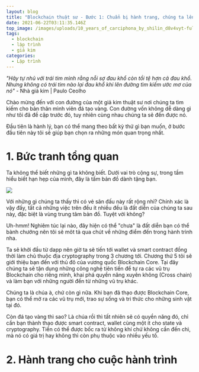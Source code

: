 ```yaml
---
layout: blog
title: "Blockchain thuật sư - Bước 1: Chuẩn bị hành trang, chúng ta lên đường"
date: 2021-06-22T03:11:35.146Z
top_image: /images/uploads/10_years_of_carciphona_by_shilin_d8v4vyt-fullview.jpg
tags:
  - blockchain
  - lập trình
  - giả kim
categories:
  - Lập trình
---
```

*"Hãy tự nhủ với trái tim mình rằng nỗi sợ đau khổ còn tồi tệ hơn cả đau khổ. Nhưng không có trái tim nào lại đau khổ khi lên đường tìm kiếm ước mơ của nó"* - Nhà giả kim | Paulo Ceolho

Chào mừng đến với con đường của một giả kim thuật sư nơi chúng ta tìm kiếm cho bản thân mình viên đá tạo vàng. Con đường vốn không dễ dàng gì như tôi đã đề cập trước đó, tuy nhiên cùng nhau chúng ta sẽ đến được nó.

Đầu tiên là hành lý, bạn có thể mang theo bất kỳ thứ gì bạn muốn, ở bước đầu tiên này tôi sẽ giúp bạn chọn ra những món quan trọng nhất.

<!-- more -->

# 1. Bức tranh tổng quan

Ta không thể biết những gì ta không biết. Dưới vai trò cộng sự, trong tầm hiểu biết hạn hẹp của mình, đây là tấm bản đồ dành tặng bạn.

![](/images/uploads/blockchain-map.png)

Với những gì chúng ta thấy thì có vẻ sân đấu này rất rộng nhỉ? Chính xác là vậy đấy, tất cả những việc trên đều ít nhiều đều là đất diễn của chúng ta sau này, đặc biệt là vùng trung tâm bản đồ. Tuyệt vời không?

Uh-hmm! Nghiêm túc lại nào, đây hiện có thể "chưa" là đất diễn bạn có thể bành chướng nên tôi sẽ môt tả qua chút về những điểm đến trong hành trình nha.

Ta sẽ khởi đầu từ dapp nên giờ ta sẽ tiến tới wallet và smart contract đồng thời làm chủ thuộc địa cryptography trong 3 chương tới. Chương thứ 5 tôi sẽ giới thiệu bạn đến với thủ đô của vương quốc Blockchain Core. Tại đây chúng ta sẽ tận dụng những công nghệ tiên tiến để tự ra các vũ trụ Blockchain cho riêng mình, khai phá quyền năng xuyên không (Cross chain) và làm bạn với những người đến từ những vũ trụ khác.

Chúng ta là chúa à, chứ còn gì nữa. Khi bạn đã thạo được Blockchain Core, bạn có thể mở ra các vũ trụ mới, trao sự sống và tri thức cho những sinh vật tại đó.

Còn đá tạo vàng thì sao? Là chúa rồi thì tất nhiên sẽ có quyền năng đó, chỉ cần bạn thành thạo được smart contract, wallet cùng một ít cho state và cryptography. Tiền có thể được bốc ra từ không khí chứ không cần đến chì, mà nó có giá trị hay không thì còn phụ thuộc vào nhiều yếu tố.

# 2. Hành trang cho cuộc hành trình